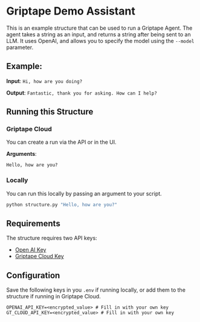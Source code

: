 # Griptape Demo Assistant

This is an example structure that can be used to run a Griptape Agent. The agent takes a string as an input, and returns a string after being sent to an LLM. It uses OpenAI, and allows you to specify the model using the `--model` parameter.

## Example:

**Input**: `Hi, how are you doing?`

**Output**: `Fantastic, thank you for asking. How can I help?`

## Running this Structure

### Griptape Cloud

You can create a run via the API or in the UI. 

**Arguments**: 
```
Hello, how are you?
```

### Locally

You can run this locally by passing an argument to your script.

```python
python structure.py "Hello, how are you?" 
```

## Requirements

The structure requires two API keys:

* [Open AI Key](https://platform.openai.com/api-keys)
* [Griptape Cloud Key](https://cloud.griptape.ai/configuration/api-keys)

## Configuration

Save the following keys in you `.env` if running locally, or add them to the structure if running in Griptape Cloud.

```.env
OPENAI_API_KEY=<encrypted_value> # Fill in with your own key
GT_CLOUD_API_KEY=<encrypted_value> # Fill in with your own key
```
